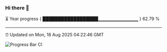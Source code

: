 ### Hi there 👋

⏳ Year progress { ██████████████████▁▁▁▁▁▁▁▁▁▁▁▁ } 62.79 %

---

⏰ Updated on Mon, 18 Aug 2025 04:22:46 GMT

![Progress Bar CI](https://github.com/IshwaranRudhara/GIT-ACTION/workflows/Progress%20Bar%20CI/badge.svg)
